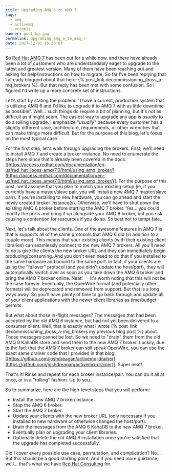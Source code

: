 ```yaml
---
title: Upgrading AMQ 6 to AMQ 7
tags:
  - amq
  - activemq
  - artemis
banner: post-bg.jpg
permalink: upgrading_amq_6_to_amq_7
date: 2017-12-01 15:30:03
---
```



So [Red Hat AMQ 7](https://developers.redhat.com/products/amq/overview/) has been out for a while now, and there have already been a lot of customers who are understandably eager to upgrade to the latest and greatest version. Many of them have been reaching out and asking for help/instructions on how to migrate. So far I've been replying that I already blogged about that here: {% post_link decommissioning_jboss_a-mq_brokers %}. But that reply has been met with some confusion. So I figured I'd write up a more concrete set of instructions.<!-- more -->

Let's start by stating the problem: "I have a current, production system that is utilizing AMQ 6 and I'd like to upgrade it to AMQ 7 with as little downtime as possible". Well... such things do require a bit of planning, but it's not as difficult as it might seem. The easiest way to upgrade any app is _usually_ to do a rolling upgrade. I emphasize "_usually_" because every customer has a slightly different case, architecture, requirements, or other wrenches that can make things more difficult. But for the purpose of this blog, let's focus on the most typical case.

For the first step, let's walk through upgrading the brokers. First, we'll need to install AMQ 7 and create a broker instance. No need to enumerate the steps here since that's already been covered in the docs: [[https://access.redhat.com/documentation/en-us/red_hat_jboss_amq/7.0/html/using_amq_broker/](https://access.redhat.com/documentation/en-us/red_hat_jboss_amq/7.0/html/using_amq_broker/)]. For the purpose of this post, we'll assume that you plan to match your existing setup (ie, if you currently have a master/slave pair, you will install a new AMQ 7 master/slave pair). If you're installing to new hardware, you can go ahead and start the newly created broker instance(s). Otherwise, we'll have to shut down the existing AMQ 6 broker before starting the AMQ 7 broker. Yes... you could modify the ports and bring it up alongside your AMQ 6 broker, but you risk causing a contention for resources if you do so. So best not to tempt fate...

Next, let's talk about the clients. One of the awesome features in AMQ 7 is that is supports all of the same protocols that AMQ 6 did (in addition to a couple more). This means that your existing clients (with their existing client libraries) can seamlessly connect to the new AMQ 7 brokers. All you'll need to do is give the clients the new broker URL and they can immediately begin producing/consuming. And you don't even need to do that if you installed to the same hardware and bound to the same port. In fact, if your clients are using the "failover" protocol (and you didn't update the host/port), they will automatically switch over as soon as you take down the AMQ 6 broker and bring the AMQ 7 broker online. Neat! <img style="display: inline; height: 15px;" src="{% asset_path banana_dance.gif %}"/> It's worth noting that this will not be the case forever. Eventually, the OpenWire format (and potentially other formats) will be deprecated and removed from support. But that is a long ways away. So you'll have plenty of time to go back through and update all of your client applications with the newer client libraries as time/budget permits.

But what about those in-flight messages? The messages that had been accepted by the old AMQ 6 instance, but had not yet been delivered to a consumer client. Well, that is exactly what I wrote {% post_link decommissioning_jboss_a-mq_brokers my previous blog post %} about. Those messages cannot be lost. So we need to "drain" them from the old AMQ 6 KahaDB store and send them to the new AMQ 7 broker. Luckily, due to the fact that the AMQ 7 broker can still speak OpenWire, you can use the exact same drainer code that I provided in that blog: [[https://github.com/joshdreagan/activemq-drainer](https://github.com/joshdreagan/activemq-drainer)]. Super neat! <img style="display: inline; height: 15px;" src="{% asset_path carlton_dance.gif %}"/>

That's it! Rinse and repeat for each broker instance/pair. You can do it all at once, or in a "rolling" fashion. Up to you...

So to summarize, here are the high-level steps that you will perform:

* Install the new AMQ 7 broker/instance.
* Stop the AMQ 6 broker.
* Start the AMQ 7 broker.
* Update your clients with the new broker URL (only necessary if you installed to new hardware or otherwise changed the host/port).
* Drain the messages from the AMQ 6 KahaDB to the new AMQ 7 broker.
* Eventually plan on upgrading your client libraries.
* Optionally delete the old AMQ 6 installation once you're satisfied that the upgrade has completed successfully.

Did I cover every possible use case, permutation, and complication? No... But this should be a good starting point. And if you need more guidance, well... that's what we have [Red Hat Consulting](https://www.redhat.com/en/services/consulting) for.
